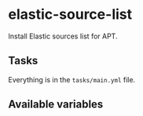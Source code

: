 # elastic-source-list

Install Elastic sources list for APT.

## Tasks

Everything is in the `tasks/main.yml` file.

## Available variables
